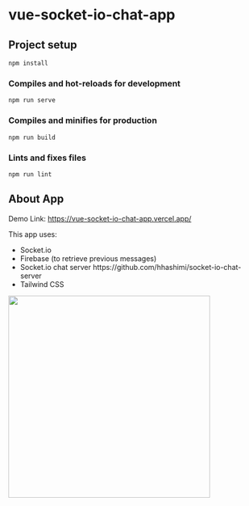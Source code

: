 # vue-socket-io-chat-app

## Project setup
```
npm install
```

### Compiles and hot-reloads for development
```
npm run serve
```

### Compiles and minifies for production
```
npm run build
```

### Lints and fixes files
```
npm run lint
```

## About App

Demo Link: https://vue-socket-io-chat-app.vercel.app/

This app uses:
<ul>
  <li>Socket.io</li>
  <li>Firebase (to retrieve previous messages)</li>
  <li>Socket.io chat server https://github.com/hhashimi/socket-io-chat-server</li>
  <li>Tailwind CSS</li>
</ul>

<img src='https://user-images.githubusercontent.com/18535797/138693987-179e09e9-f12a-4e8c-84bb-996d7fba0280.png' width="400"/>
